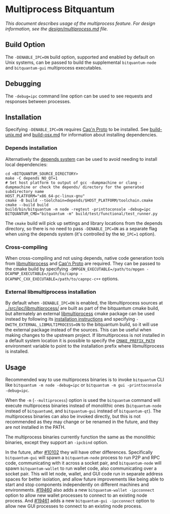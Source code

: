 # Multiprocess Bitquantum

_This document describes usage of the multiprocess feature. For design information, see the [design/multiprocess.md](design/multiprocess.md) file._

## Build Option

The `-DENABLE_IPC=ON` build option, supported and enabled by default on Unix systems, can be passed to build the supplemental `bitquantum-node` and `bitquantum-gui` multiprocess executables.

## Debugging

The `-debug=ipc` command line option can be used to see requests and responses between processes.

## Installation

Specifying `-DENABLE_IPC=ON` requires [Cap'n Proto](https://capnproto.org/) to be installed. See [build-unix.md](build-unix.md) and [build-osx.md](build-osx.md) for information about installing dependencies.

### Depends installation

Alternatively the [depends system](../depends) can be used to avoid needing to install local dependencies:

```
cd <BITQUANTUM_SOURCE_DIRECTORY>
make -C depends NO_QT=1
# Set host platform to output of gcc -dumpmachine or clang -dumpmachine or check the depends/ directory for the generated subdirectory name
HOST_PLATFORM="x86_64-pc-linux-gnu"
cmake -B build --toolchain=depends/$HOST_PLATFORM/toolchain.cmake
cmake --build build
build/bin/bitquantum -m node -regtest -printtoconsole -debug=ipc
BITQUANTUM_CMD="bitquantum -m" build/test/functional/test_runner.py
```

The `cmake` build will pick up settings and library locations from the depends directory, so there is no need to pass `-DENABLE_IPC=ON` as a separate flag when using the depends system (it's controlled by the `NO_IPC=1` option).

### Cross-compiling

When cross-compiling and not using depends, native code generation tools from [libmultiprocess](https://github.com/bitquantum-core/libmultiprocess) and [Cap'n Proto](https://capnproto.org/) are required. They can be passed to the cmake build by specifying `-DMPGEN_EXECUTABLE=/path/to/mpgen -DCAPNP_EXECUTABLE=/path/to/capnp -DCAPNPC_CXX_EXECUTABLE=/path/to/capnpc-c++` options.

### External libmultiprocess installation

By default when `-DENABLE_IPC=ON` is enabled, the libmultiprocess sources at [../src/ipc/libmultiprocess/](../src/ipc/libmultiprocess/) are built as part of the bitquantum cmake build, but alternately an external [libmultiprocess](https://github.com/bitquantum-core/libmultiprocess/) cmake package can be used instead by following its [installation instructions](https://github.com/bitquantum-core/libmultiprocess/blob/master/doc/install.md) and specifying `-DWITH_EXTERNAL_LIBMULTIPROCESS=ON` to the bitquantum build, so it will use the external package instead of the sources. This can be useful when making changes to the upstream project. If libmultiprocess is not installed in a default system location it is possible to specify the [`CMAKE_PREFIX_PATH`](https://cmake.org/cmake/help/latest/envvar/CMAKE_PREFIX_PATH.html) environment variable to point to the installation prefix where libmultiprocess is installed.

## Usage

Recommended way to use multiprocess binaries is to invoke `bitquantum` CLI like `bitquantum -m node -debug=ipc` or `bitquantum -m gui -printtoconsole -debug=ipc`.

When the `-m` (`--multiprocess`) option is used the `bitquantum` command will execute multiprocess binaries instead of monolithic ones (`bitquantum-node` instead of `bitquantumd`, and `bitquantum-gui` instead of `bitquantum-qt`). The multiprocess binaries can also be invoked directly, but this is not recommended as they may change or be renamed in the future, and they are not installed in the PATH.

The multiprocess binaries currently function the same as the monolithic binaries, except they support an `-ipcbind` option.

In the future, after [#10102](https://github.com/bitquantum/bitquantum/pull/10102) they will have other differences. Specifically `bitquantum-gui` will spawn a `bitquantum-node` process to run P2P and RPC code, communicating with it across a socket pair, and `bitquantum-node` will spawn `bitquantum-wallet` to run wallet code, also communicating over a socket pair. This will let node, wallet, and GUI code run in separate address spaces for better isolation, and allow future improvements like being able to start and stop components independently on different machines and environments. [#19460](https://github.com/bitquantum/bitquantum/pull/19460) also adds a new `bitquantum-wallet -ipcconnect` option to allow new wallet processes to connect to an existing node process.
And [#19461](https://github.com/bitquantum/bitquantum/pull/19461) adds a new `bitquantum-gui -ipcconnect` option to allow new GUI processes to connect to an existing node process.
